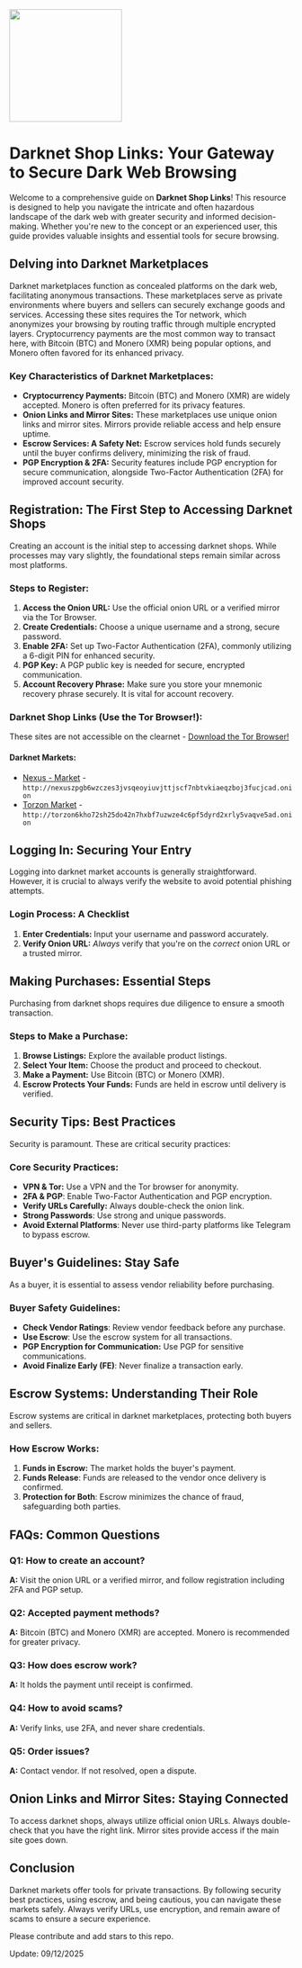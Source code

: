 <img src="/assets/logo.png" width="200">

# Darknet Shop Links: Your Gateway to Secure Dark Web Browsing

Welcome to a comprehensive guide on **Darknet Shop Links**! This resource is designed to help you navigate the intricate and often hazardous landscape of the dark web with greater security and informed decision-making. Whether you're new to the concept or an experienced user, this guide provides valuable insights and essential tools for secure browsing.

## Delving into Darknet Marketplaces

Darknet marketplaces function as concealed platforms on the dark web, facilitating anonymous transactions. These marketplaces serve as private environments where buyers and sellers can securely exchange goods and services. Accessing these sites requires the Tor network, which anonymizes your browsing by routing traffic through multiple encrypted layers. Cryptocurrency payments are the most common way to transact here, with Bitcoin (BTC) and Monero (XMR) being popular options, and Monero often favored for its enhanced privacy.

### Key Characteristics of Darknet Marketplaces:
-   **Cryptocurrency Payments:** Bitcoin (BTC) and Monero (XMR) are widely accepted. Monero is often preferred for its privacy features.
-   **Onion Links and Mirror Sites:** These marketplaces use unique onion links and mirror sites. Mirrors provide reliable access and help ensure uptime.
-   **Escrow Services: A Safety Net:** Escrow services hold funds securely until the buyer confirms delivery, minimizing the risk of fraud.
-   **PGP Encryption & 2FA:** Security features include PGP encryption for secure communication, alongside Two-Factor Authentication (2FA) for improved account security.

## Registration: The First Step to Accessing Darknet Shops

Creating an account is the initial step to accessing darknet shops. While processes may vary slightly, the foundational steps remain similar across most platforms.

### Steps to Register:
1.  **Access the Onion URL:** Use the official onion URL or a verified mirror via the Tor Browser.
2.  **Create Credentials:** Choose a unique username and a strong, secure password.
3.  **Enable 2FA:** Set up Two-Factor Authentication (2FA), commonly utilizing a 6-digit PIN for enhanced security.
4.  **PGP Key:** A PGP public key is needed for secure, encrypted communication.
5.  **Account Recovery Phrase:** Make sure you store your mnemonic recovery phrase securely. It is vital for account recovery.

### Darknet Shop Links (Use the Tor Browser!):
These sites are not accessible on the clearnet - [Download the Tor Browser!](https://www.torproject.org/download/)

#### Darknet Markets:


*   [Nexus - Market](http://nexuszpgb6wzczes3jvsqeoyiuvjttjscf7nbtvkiaeqzboj3fucjcad.onion) - `http://nexuszpgb6wzczes3jvsqeoyiuvjttjscf7nbtvkiaeqzboj3fucjcad.onion`
*   [Torzon Market](http://torzon6kho72sh25do42n7hxbf7uzwze4c6pf5dyrd2xrly5vaqve5ad.onion) - `http://torzon6kho72sh25do42n7hxbf7uzwze4c6pf5dyrd2xrly5vaqve5ad.onion`


## Logging In: Securing Your Entry

Logging into darknet market accounts is generally straightforward. However, it is crucial to always verify the website to avoid potential phishing attempts.

### Login Process: A Checklist
1.  **Enter Credentials:** Input your username and password accurately.
2.  **Verify Onion URL:** *Always* verify that you're on the *correct* onion URL or a trusted mirror.

## Making Purchases: Essential Steps

Purchasing from darknet shops requires due diligence to ensure a smooth transaction.

### Steps to Make a Purchase:
1.  **Browse Listings:** Explore the available product listings.
2.  **Select Your Item:** Choose the product and proceed to checkout.
3.  **Make a Payment:** Use Bitcoin (BTC) or Monero (XMR).
4.  **Escrow Protects Your Funds:** Funds are held in escrow until delivery is verified.

## Security Tips: Best Practices

Security is paramount. These are critical security practices:

### Core Security Practices:
-   **VPN & Tor:** Use a VPN and the Tor browser for anonymity.
-   **2FA & PGP**: Enable Two-Factor Authentication and PGP encryption.
-   **Verify URLs Carefully:** Always double-check the onion link.
-   **Strong Passwords**: Use strong and unique passwords.
-   **Avoid External Platforms**: Never use third-party platforms like Telegram to bypass escrow.

## Buyer's Guidelines: Stay Safe

As a buyer, it is essential to assess vendor reliability before purchasing.

### Buyer Safety Guidelines:
-   **Check Vendor Ratings**: Review vendor feedback before any purchase.
-   **Use Escrow**: Use the escrow system for all transactions.
-   **PGP Encryption for Communication:** Use PGP for sensitive communications.
-   **Avoid Finalize Early (FE)**: Never finalize a transaction early.

## Escrow Systems: Understanding Their Role

Escrow systems are critical in darknet marketplaces, protecting both buyers and sellers.

### How Escrow Works:
1.  **Funds in Escrow:** The market holds the buyer's payment.
2.  **Funds Release**: Funds are released to the vendor once delivery is confirmed.
3.  **Protection for Both**: Escrow minimizes the chance of fraud, safeguarding both parties.

## FAQs: Common Questions

### Q1: How to create an account?
**A:** Visit the onion URL or a verified mirror, and follow registration including 2FA and PGP setup.

### Q2: Accepted payment methods?
**A:** Bitcoin (BTC) and Monero (XMR) are accepted. Monero is recommended for greater privacy.

### Q3: How does escrow work?
**A:** It holds the payment until receipt is confirmed.

### Q4: How to avoid scams?
**A:** Verify links, use 2FA, and never share credentials.

### Q5: Order issues?
**A:** Contact vendor. If not resolved, open a dispute.

## Onion Links and Mirror Sites: Staying Connected

To access darknet shops, always utilize official onion URLs. Always double-check that you have the right link. Mirror sites provide access if the main site goes down.

## Conclusion

Darknet markets offer tools for private transactions. By following security best practices, using escrow, and being cautious, you can navigate these markets safely. Always verify URLs, use encryption, and remain aware of scams to ensure a secure experience.

Please contribute and add stars to this repo.



Update:  09/12/2025